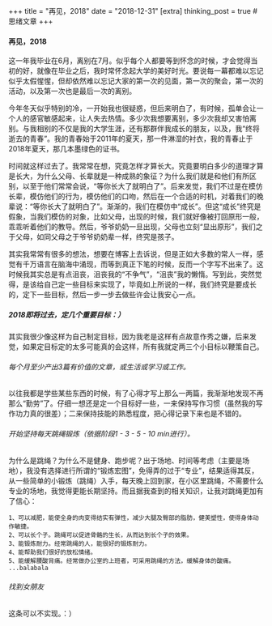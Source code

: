 +++
title = "再见，2018"
date = "2018-12-31"
[extra]
thinking_post = true # 思绪文章
+++

#### 再见，2018

这一年我毕业在6月，离别在7月。似乎每个人都要等到怀念的时候，才会觉得当初的好，就像在毕业之后，我时常怀念起大学的美好时光。要说每一幕都难以忘记似乎太假惺惺，但却依然难以忘记大家的第一次的见面，第一次的聚会，第一次的活动，以及第一次也是最后一次的离别。

<!-- more -->

今年冬天似乎特别的冷，一开始我也很疑惑，但后来明白了，有时候，孤单会让一个人的感官敏感起来，让人失去热情。多少次我想要离别，多少次我却又害怕离别。与我相别的不仅是我的大学生涯，还有那群伴我成长的朋友，以及，我“终将逝去的青春”。我的青春始于2011年的夏天，那一件淋湿的衬衣，我的青春止于2018年夏天，那几本墨绿色的证书。

时间就这样过去了。我常常在想，究竟怎样才算长大。究竟要明白多少的道理才算是长大，为什么父母、长辈就是一种成熟的象征？为什么我们就是和他们有所区别，以至于他们常常会说，“等你长大了就明白了”。后来发觉，我们不过是在模仿长辈，模仿他们的行为，模仿他们的口吻，然后在一个合适的时机，对着我们的晚辈说：“等你长大了就明白了”。渐渐的，我们在模仿中“成长”。但这“成长”终究是假象，当我们模仿的对象，比如父母，出现的时候，我们就好像被打回原形一般，乖乖听着他们的教导。然后，爷爷奶奶一旦出现，父母也立刻“显出原形”，我们之于父母，如同父母之于爷爷奶奶辈一样，终究是孩子。

其实我常常有很多的想法，想要在博客上去诉说，但是正如大多数的常人一样，感觉有千万语言在脑海中涌现，而等到真正下笔的时候，反而一个字写不出来了。这时候我其实总是有点沮丧，沮丧我的“不争气”，“沮丧”我的懒惰。写到此，突然觉得，是该给自己定一些目标来实现了，毕竟如上所说的一样，我们终究是要成长的，定下一些目标，然后一步一步去做些许会让我安心一点。

##### 2018即将过去，定几个重要目标：）
其实我很少像这样为自己制定目标，因为我老是这样有点故意作秀之嫌，后来发觉，如果定目标定的太多可能真的会这样，所有我就定两三个小目标以鞭策自己。

###### 每个月至少产出3篇有价值的文章，或生活或学习或工作。
以往我都是学些某些东西的时候，有了心得才写上那么一两篇，我渐渐地发现不再那么“勤劳”了。仔细一想还是定一个目标好一些，一来保持写作习惯（虽然我的写作功力真的很差）；二来保持技能的熟悉程度，把心得记录下来也是不错的。

###### 开始坚持每天跳绳锻炼（依据阶段1 - 3 - 5 - 10 min进行）。
为什么是跳绳？为什么不是健身、跑步呢？出于场地、时间等考虑（主要是场地），我没有选择进行所谓的“锻炼宏图”，免得弄的过于“专业”，结果适得其反，从一些简单的小锻炼（跳绳）入手，每天晚上回到家，在小区里跳绳，不需要什么专业的场地，我觉得更能长期坚持。而且据我查到的相关知识，让我对跳绳更加有了信心：
```
1、可以减肥，能使全身的肉变得结实有弹性，减少大腿及臀部的脂肪，健美塑性，使得身体动作敏捷。
2、可以长个子。跳绳可以促进骨骼的生长，从而达到长个子的效果。
3、能锻炼耐力。经常跳绳的人，能很好的锻炼耐力。
4、能帮助我们很好的放松情绪。
5、能缓解腰酸背痛。经常做办公室的上班者，可采用跳绳的方法，缓解身体的酸痛。
...balabala
```

###### 找到女朋友
这条可以不实现。：）
